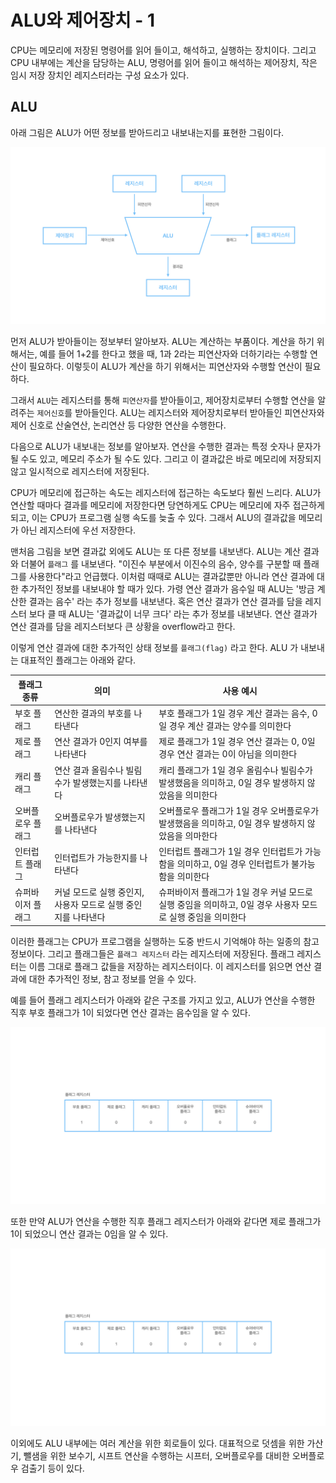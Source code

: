 # ALU와 제어장치 - 1

CPU는 메모리에 저장된 명령어를 읽어 들이고, 해석하고, 실행하는 장치이다. 그리고 CPU 내부에는 계산을 담당하는 ALU, 명령어를 읽어 들이고 해석하는 제어장치, 작은 임시 저장 장치인 레지스터라는 구성 요소가 있다.

## ALU

아래 그림은 ALU가 어떤 정보를 받아드리고 내보내는지를 표현한 그림이다.

![‎ALU와 제어장치.‎001](<images/04-01. ALU와 제어장치 - 1.001.jpeg>)

먼저 ALU가 받아들이는 정보부터 알아보자. ALU는 계산하는 부품이다. 계산을 하기 위해서는, 예를 들어 1+2를 한다고 했을 때, 1과 2라는 피연산자와 더하기라는 수행할 연산이 필요하다. 이렇듯이 ALU가 계산을 하기 위해서는 피연산자와 수행할 연산이 필요하다.

그래서 `ALU`는 레지스터를 통해 `피연산자`를 받아들이고, 제어장치로부터 수행할 연산을 알려주는 `제어신호`를 받아들인다. ALU는 레지스터와 제어장치로부터 받아들인 피연산자와 제어 신호로 산술연산, 논리연산 등 다양한 연산을 수행한다.

다음으로 ALU가 내보내는 정보를 알아보자. 연산을 수행한 결과는 특정 숫자나 문자가 될 수도 있고, 메모리 주소가 될 수도 있다. 그리고 이 결과값은 바로 메모리에 저장되지 않고 일시적으로 레지스터에 저장된다.

CPU가 메모리에 접근하는 속도는 레지스터에 접근하는 속도보다 훨씬 느리다. ALU가 연산할 때마다 결과를 메모리에 저장한다면 당연하게도 CPU는 메모리에 자주 접근하게 되고, 이는 CPU가 프로그램 실행 속도를 늦출 수 있다. 그래서 ALU의 결과값을 메모리가 아닌 레지스터에 우선 저장한다.

맨처음 그림을 보면 결과값 외에도 ALU는 또 다른 정보를 내보낸다. ALU는 계산 결과와 더불어 `플래그` 를 내보낸다. "이진수 부분에서 이진수의 음수, 양수를 구분할 때 플래그를 사용한다"라고 언급했다. 이처럼 때때로 ALU는 결과값뿐만 아니라 연산 결과에 대한 추가적인 정보를 내보내야 할 때가 있다. 가령 연산 결과가 음수일 때 ALU는 '방금 계산한 결과는 음수' 라는 추가 정보를 내보낸다. 혹은 연산 결과가 연산 결과를 담을 레지스터 보다 클 때 ALU는 '결과값이 너무 크다' 라는 추가 정보를 내보낸다. 연산 결과가 연산 결과를 담을 레지스터보다 큰 상황을 overflow라고 한다.

이렇게 연산 결과에 대한 추가적인 상태 정보를 `플래그(flag)` 라고 한다. ALU 가 내보내는 대표적인 플래그는 아래와 같다.

|플래그 종류|의미|사용 예시|
|---|---|---|
|부호 플래그|연산한 결과의 부호를 나타낸다|부호 플래그가 1일 경우 계산 결과는 음수, 0일 경우 계산 결과는 양수를 의미한다|
|제로 플래그|연산 결과가 0인지 여부를 나타낸다|제로 플래그가 1일 경우 연산 결과는 0, 0일 경우 연산 결과는 0이 아님을 의미한다|
|캐리 플래그|연산 결과 올림수나 빌림수가 발생했는지를 나타낸다|캐리 플래그가 1일 경우 올림수나 빌림수가 발생했음을 의미하고, 0일 경우 발생하지 않았음을 의미한다|
|오버플로우 플래그|오버플로우가 발생했는지를 나타낸다|오버플로우 플래그가 1일 경우 오버플로우가 발생했음을 의미하고, 0일 경우 발생하지 않았음을 의마한다|
|인터럽트 플래그|인터럽트가 가능한지를 나타낸다|인터럽트 플래그가 1일 경우 인터럽트가 가능함을 의미하고, 0일 경우 인터럽트가 불가능함을 의미한다|
|슈퍼바이저 플래그|커널 모드로 실행 중인지, 사용자 모드로 실행 중인지를 나타낸다|슈퍼바이저 플래그가 1일 경우 커널 모드로 실행 중임을 의미하고, 0일 경우 사용자 모드로 실행 중임을 의미한다|

이러한 플래그는 CPU가 프로그램을 실행하는 도중 반드시 기억해야 하는 일종의 참고 정보이다. 그리고 플래그들은 `플래그 레지스터` 라는 레지스터에 저장된다. 플래그 레지스터는 이름 그대로 플래그 값들을 저장하는 레지스터이다. 이 레지스터를 읽으면 연산 결과에 대한 추가적인 정보, 참고 정보를 얻을 수 있다.

예를 들어 플래그 레지스터가 아래와 같은 구조를 가지고 있고, ALU가 연산을 수행한 직후 부호 플래그가 1이 되었다면 연산 결과는 음수임을 알 수 있다.

![‎ALU와 제어장치.‎002](<images/04-01. ALU와 제어장치 - 1.002.jpeg>)

또한 만약 ALU가 연산을 수행한 직후 플래그 레지스터가 아래와 같다면 제로 플래그가 1이 되었으니 연산 결과는 0임을 알 수 있다.

![‎ALU와 제어장치.‎003](<images/04-01. ALU와 제어장치 - 1.003.jpeg>)

이외에도 ALU 내부에는 여러 계산을 위한 회로들이 있다. 대표적으로 덧셈을 위한 가산기, 뺄샘을 위한 보수기, 시프트 연산을 수행하는 시프터, 오버플로우를 대비한 오버플로우 검출기 등이 있다.